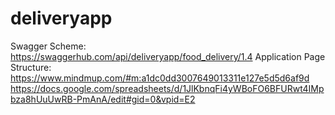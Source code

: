 # deliveryapp
Swagger Scheme: https://swaggerhub.com/api/deliveryapp/food_delivery/1.4
Application Page Structure: https://www.mindmup.com/#m:a1dc0dd3007649013311e127e5d5d6af9d
https://docs.google.com/spreadsheets/d/1JlKbnqFi4yWBoFO6BFURwt4IMpbza8hUuUwRB-PmAnA/edit#gid=0&vpid=E2
